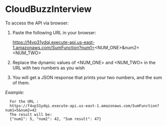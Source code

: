 # CloudBuzzInterview

To access the API via browser:

1. Paste the following URL in your browser:

      https://f4vp31ydqi.execute-api.us-east-1.amazonaws.com/SumFunction?num1=<NUM_ONE>&num2=<NUM_TWO>

2. Replace the dynamic values of <NUM_ONE> and <NUM_TWO> in the URL with two numbers as you wish

3. You will get a JSON response that prints your two numbers, and the sum of them.


*Example:*
      
      For the URL :
      https://f4vp31ydqi.execute-api.us-east-1.amazonaws.com/SumFunction?num1=5&num2=42
      The result will be:
      {"num1": 5, "num2": 42, "Sum result": 47}
